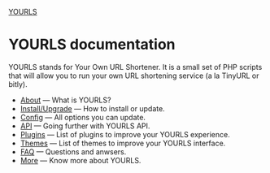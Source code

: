 [YOURLS](http://yourls.org/)

YOURLS documentation
====================
YOURLS stands for Your Own URL Shortener. It is a small set of PHP scripts that will allow you to run your own URL shortening service (a la TinyURL or bitly).


*   [About](1-About.md) &mdash; What is YOURLS?
*   [Install/Upgrade](2-Install.md) &mdash; How to install or update.
*   [Config](3-Config.md) &mdash; All options you can update.
*   [API](4-API.md) &mdash; Going further with YOURLS API.
*   [Plugins](5-Plugins.md) &mdash; List of plugins to improve your YOURLS experience.
*   [Themes](6-Themes.md) &mdash; List of themes to improve your YOURLS interface.
*   [FAQ](7-FAQ.md) &mdash; Questions and anwsers.
*   [More](8-More.md) &mdash; Know more about YOURLS.
